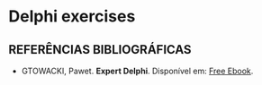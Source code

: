 # Delphi exercises
## REFERÊNCIAS BIBLIOGRÁFICAS 

 -  GTOWACKI, Pawet. <b>Expert Delphi</b>. Disponível em: [Free Ebook](https://www.packtpub.com/free-ebook/expert-delphi/9781786460165).
